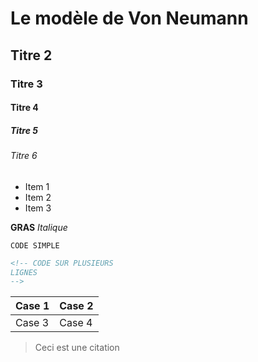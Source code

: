 # Le modèle de Von Neumann
## Titre 2
### Titre 3
#### Titre 4
##### Titre 5
###### Titre 6

* Item 1
* Item 2
* Item 3

**GRAS**
*Italique*

``CODE SIMPLE``

```html
<!-- CODE SUR PLUSIEURS
LIGNES
-->
```

| Case 1 | Case 2 |
|--------|--------|
| Case 3 | Case 4 |

> Ceci est une citation
